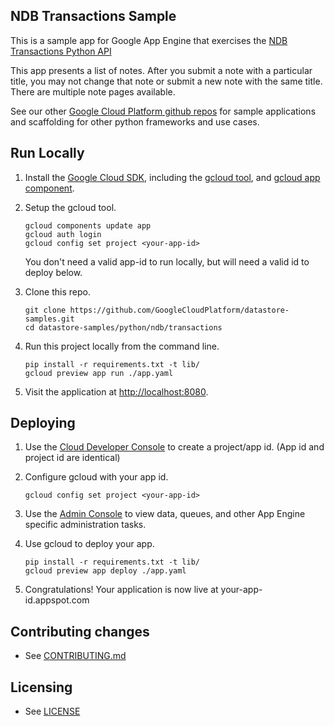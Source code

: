 ## NDB Transactions Sample

This is a sample app for Google App Engine that exercises the [NDB Transactions Python API](https://cloud-dot-devsite.googleplex.com/appengine/docs/python/ndb/transactions)

This app presents a list of notes. After you submit a note with a particular title, you may not change that note or submit a new note with the same title. There are multiple note pages available.

See our other [Google Cloud Platform github
repos](https://github.com/GoogleCloudPlatform) for sample applications and
scaffolding for other python frameworks and use cases.

## Run Locally
1. Install the [Google Cloud SDK](https://cloud.google.com/sdk/), including the [gcloud tool](https://cloud.google.com/sdk/gcloud/), and [gcloud app component](https://cloud.google.com/sdk/gcloud-app).
2. Setup the gcloud tool.

   ```
   gcloud components update app
   gcloud auth login
   gcloud config set project <your-app-id>
   ```
   You don't need a valid app-id to run locally, but will need a valid id to deploy below.

1. Clone this repo.

   ```
   git clone https://github.com/GoogleCloudPlatform/datastore-samples.git
   cd datastore-samples/python/ndb/transactions
   ```
1. Run this project locally from the command line.

   ```
   pip install -r requirements.txt -t lib/
   gcloud preview app run ./app.yaml
   ```

1. Visit the application at [http://localhost:8080](http://localhost:8080).

## Deploying

1. Use the [Cloud Developer Console](https://console.developer.google.com)  to create a project/app id. (App id and project id are identical)
2. Configure gcloud with your app id.

   ```
   gcloud config set project <your-app-id>
   ```
1. Use the [Admin Console](https://appengine.google.com) to view data, queues, and other App Engine specific administration tasks.
1. Use gcloud to deploy your app.

   ```
   pip install -r requirements.txt -t lib/
   gcloud preview app deploy ./app.yaml
   ```

1. Congratulations!  Your application is now live at your-app-id.appspot.com

## Contributing changes

* See [CONTRIBUTING.md](../../../CONTRIBUTING.md)

## Licensing

* See [LICENSE](../../../LICENSE)
